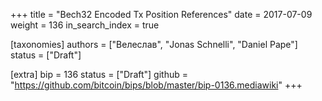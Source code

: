 +++
title = "Bech32 Encoded Tx Position References"
date = 2017-07-09
weight = 136
in_search_index = true

[taxonomies]
authors = ["Велеслав", "Jonas Schnelli", "Daniel Pape"]
status = ["Draft"]

[extra]
bip = 136
status = ["Draft"]
github = "https://github.com/bitcoin/bips/blob/master/bip-0136.mediawiki"
+++

